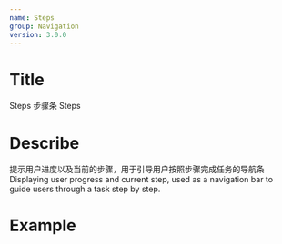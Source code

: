 ```yaml
---
name: Steps
group: Navigation
version: 3.0.0
---
```


# Title

Steps 步骤条
Steps

# Describe

提示用户进度以及当前的步骤，用于引导用户按照步骤完成任务的导航条
Displaying user progress and current step, used as a navigation bar to guide users through a task step by step.

# Example
